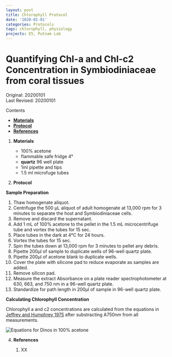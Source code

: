 ```yaml
---
layout: post
title: Chlorophyll Protocol
date: '2020-01-01'
categories: Protocols
tags: chlorophyll, physiology
projects: E5, Putnam Lab
---
```


# Quantifying Chl-a and Chl-c2 Concentration in Symbiodiniaceae from coral tissues 

Original: 20200101  
Last Revised: 20200101  

Contents  
- [**Materials**](#Materials)   
- [**Protocol**](#Protocol)  
- [**References**](#References)  
 
1. <a name="Materials"></a> **Materials**
    - 	100% acetone
    - 	flammable safe fridge 4°
    - 	**quartz** 96 well plate
    - 	1ml pipette and tips
    -  1.5 ml microfuge tubes

2. <a name="Protocol"></a> **Protocol**

**Sample Preparation**  
1. Thaw homogenate aliquot.  
2. Centrifuge the 500 μL aliquot of adult homogenate at 13,000 rpm for 3 minutes to separate the host and Symbiodiniaceae cells.  
3. Remove and discard the supernatant.  
4. Add 1 mL of 100% acetone to the pellet in the 1.5 mL microcentrifuge tube and vortex the tubes for 15 sec.  
5. Place tubes in the dark at 4°C for 24 hours.  
6. Vortex the tubes for 15 sec.  
7. Spin the tubes down at 13,000 rpm for 3 minutes to pellet any debris.  
8. Pipette 200µl of sample to duplicate wells of 96-well quartz plate.   
9. Pipette 200µl of acetone blank to duplicate wells.  
10. Cover the plate with silicone pad to reduce evaporate as samples are added.  
11. Remove silicon pad.   
12. Measure the extract Absorbance on a plate reader spectrophotometer at 630, 663, and 750 nm in a 96-well quartz plate.
13. Standardize for path length in 200µl of sample in 96-well quartz plate. 

**Calculating Chlorophyll Concentration**  

Chlorophyll a and c2 concentrations are calculated from the equations in [Jeffrey and Humphrey 1975](https://reader.elsevier.com/reader/sd/pii/S0015379617307783?token=0937035D38C07F29ADF00F1F2A21F20F221219B1CC11A444A4F84D16B98EC3A6AD941D191BA2135A68C98BA62A0B69FE) after substracting A750nm from all measurements.  

![Equations for Dinos in 100% acetone](/Users/hputnam/MyProjects/urol-e5/protocols/images/JH_EQ.png)

4. <a name="References"></a> **References**

    1.  XX


